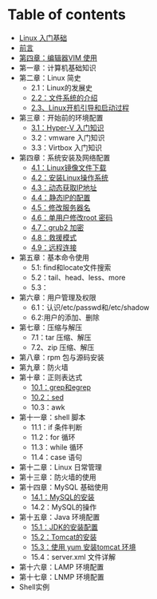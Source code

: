 # Table of contents

* [Linux 入门基础](README.md)
* [前言](qian-yan.md)
* [第四章：编辑器VIM 使用](di-si-zhang-bian-ji-qi-vim-shi-yong.md)
* 第一章：计算机基础知识
* 第二章：Linux 简史
  * 2.1：Linux的发展史
  * [2.2：文件系统的介绍](di-er-zhang-linux-jian-shi/2.2-wen-jian-xi-tong-de-jie-shao.md)
  * [2.3、Linux开机引导和启动过程](di-er-zhang-linux-jian-shi/2.3linux-qi-dong-guo-cheng.md)
* 第三章：开始前的环境配置
  * [3.1：Hyper-V 入门知识](di-san-zhang-kai-shi-qian-de-huan-jing-pei-zhi/3.1hyperv-ru-men-zhi-shi.md)
  * 3.2：vmware 入门知识
  * 3.3：Virtbox 入门知识
* 第四章：系统安装及网络配置
  * [4.1：Linux镜像文件下载](di-si-zhang-xi-tong-an-zhuang-ji-wang-luo-pei-zhi/4.1linux-jing-xiang-wen-jian-xia-zai.md)
  * [4.2：安装Linux操作系统](di-si-zhang-xi-tong-an-zhuang-ji-wang-luo-pei-zhi/4.2-an-zhuang-linux-cao-zuo-xi-tong.md)
  * [4.3：动态获取IP地址](di-si-zhang-xi-tong-an-zhuang-ji-wang-luo-pei-zhi/4.3-dong-tai-huo-qu-ip-di-zhi.md)
  * [4.4：静态IP的配置](di-si-zhang-xi-tong-an-zhuang-ji-wang-luo-pei-zhi/4.4-jing-tai-ip-de-pei-zhi.md)
  * [4.5：修改服务器名](di-si-zhang-xi-tong-an-zhuang-ji-wang-luo-pei-zhi/4.5-xiu-gai-fu-wu-qi-ming.md)
  * [4.6：单用户修改root 密码](di-si-zhang-xi-tong-an-zhuang-ji-wang-luo-pei-zhi/4.6-dan-yong-hu-xiu-gai-root-mi-ma.md)
  * [4.7：grub2 加密](di-si-zhang-xi-tong-an-zhuang-ji-wang-luo-pei-zhi/4.7grub2-jia-mi.md)
  * [4.8：救援模式](di-si-zhang-xi-tong-an-zhuang-ji-wang-luo-pei-zhi/4.8-jiu-yuan-mo-shi.md)
  * [4.9：远程连接](di-si-zhang-xi-tong-an-zhuang-ji-wang-luo-pei-zhi/4.9-yuan-cheng-lian-jie.md)
* 第五章：基本命令使用
  * 5.1: find和locate文件搜索
  * 5.2：tail、head、less、more
  * 5.3：
* 第六章：用户管理及权限
  * 6.1：认识/etc/passwd和/etc/shadow
  * 6.2:用户的添加、删除
* 第七章：压缩与解压
  * 7.1：tar 压缩、解压
  * 7.2、zip 压缩、解压
* 第八章：rpm 包与源码安装
* 第九章：防火墙
* 第十章：正则表达式
  * [10.1：grep和egrep](di-shi-zhang-zheng-ze-biao-da-shi/10.1grep-he-egrep.md)
  * [10.2：sed](di-shi-zhang-zheng-ze-biao-da-shi/10.2-sed.md)
  * 10.3：awk
* 第十一章：shell 脚本
  * 11.1：if 条件判断
  * 11.2：for 循环
  * 11.3：while 循环
  * 11.4：case 语句
* 第十二章：Linux 日常管理
* 第十三章：防火墙的使用
* 第十四章：MySQL 基础使用
  * [14.1：MySQL的安装](di-shi-si-zhang-mysql-ji-chu-shi-yong/14.1mysql-de-an-zhuang.md)
  * 14.2：MySQL的操作
* 第十五章：Java 环境配置
  * [15.1：JDK的安装配置](di-shi-wu-zhang-java-huan-jing-pei-zhi/15.1jdk-de-an-zhuang-pei-zhi.md)
  * [15.2：Tomcat的安装](di-shi-wu-zhang-java-huan-jing-pei-zhi/15.2tomcat-de-an-zhuang.md)
  * [15.3：使用 yum 安装tomcat 环境](di-shi-wu-zhang-java-huan-jing-pei-zhi/15.3-shi-yong-yum-an-zhuang-tomcat-huan-jing.md)
  * 15.4：server.xml 文件详解
* 第十六章：LAMP 环境配置
* 第十七章：LNMP 环境配置
* Shell实例

